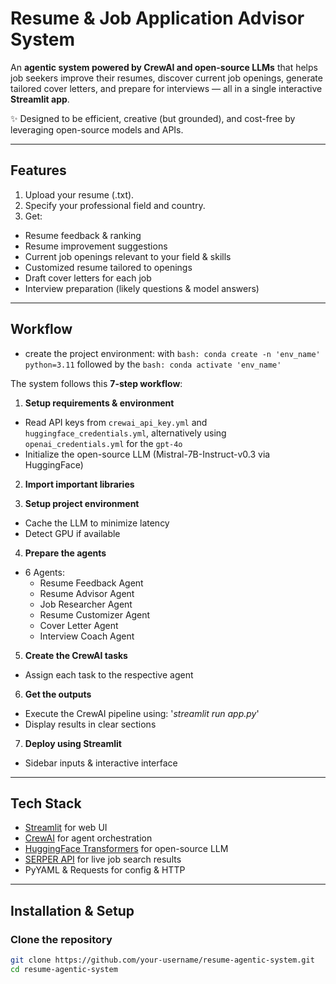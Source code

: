 # **Resume & Job Application Advisor System**


An **agentic system powered by CrewAI and open-source LLMs** that helps job seekers improve their resumes, discover current job openings, generate tailored cover letters, and prepare for interviews — all in a single interactive **Streamlit app**.  

✨ Designed to be efficient, creative (but grounded), and cost-free by leveraging open-source models and APIs.

---

## Features

1. Upload your resume (.txt).  
2. Specify your professional field and country.  
3. Get:
- Resume feedback & ranking
- Resume improvement suggestions
- Current job openings relevant to your field & skills
- Customized resume tailored to openings
- Draft cover letters for each job
- Interview preparation (likely questions & model answers)

---

## Workflow
- create the project environment: with `bash: conda create -n 'env_name' python=3.11` followed by the `bash: conda activate 'env_name'`

The system follows this **7-step workflow**:

1. **Setup requirements & environment**
- Read API keys from `crewai_api_key.yml` and `huggingface_credentials.yml`, alternatively using `openai_credentials.yml` for the `gpt-4o`
- Initialize the open-source LLM (Mistral-7B-Instruct-v0.3 via HuggingFace)

2. **Import important libraries**

3. **Setup project environment**
- Cache the LLM to minimize latency
- Detect GPU if available

4. **Prepare the agents**
- 6 Agents:
  - Resume Feedback Agent
  - Resume Advisor Agent
  - Job Researcher Agent
  - Resume Customizer Agent
  - Cover Letter Agent
  - Interview Coach Agent

5. **Create the CrewAI tasks**
- Assign each task to the respective agent

6. **Get the outputs**
- Execute the CrewAI pipeline using: '*streamlit run app.py*'
- Display results in clear sections

7. **Deploy using Streamlit**
- Sidebar inputs & interactive interface

---

## Tech Stack

- [Streamlit](https://streamlit.io/) for web UI
- [CrewAI](https://crewai.com/) for agent orchestration
- [HuggingFace Transformers](https://huggingface.co/docs/transformers) for open-source LLM
- [SERPER API](https://serper.dev/) for live job search results
- PyYAML & Requests for config & HTTP

---

## Installation & Setup

### Clone the repository
```bash
git clone https://github.com/your-username/resume-agentic-system.git
cd resume-agentic-system
